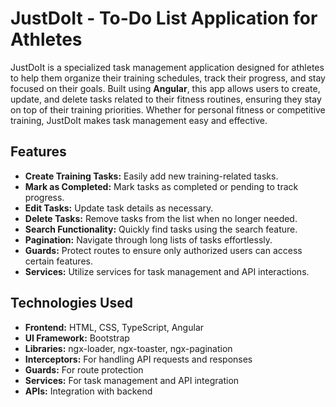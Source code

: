 # JustDoIt - To-Do List Application for Athletes

JustDoIt is a specialized task management application designed for athletes to help them organize their training schedules, track their progress, and stay focused on their goals. Built using **Angular**, this app allows users to create, update, and delete tasks related to their fitness routines, ensuring they stay on top of their training priorities. Whether for personal fitness or competitive training, JustDoIt makes task management easy and effective.

## Features

- **Create Training Tasks:** Easily add new training-related tasks.
- **Mark as Completed:** Mark tasks as completed or pending to track progress.
- **Edit Tasks:** Update task details as necessary.
- **Delete Tasks:** Remove tasks from the list when no longer needed.
- **Search Functionality:** Quickly find tasks using the search feature.
- **Pagination:** Navigate through long lists of tasks effortlessly.
- **Guards:** Protect routes to ensure only authorized users can access certain features.
- **Services:** Utilize services for task management and API interactions.

## Technologies Used

- **Frontend:** HTML, CSS, TypeScript, Angular
- **UI Framework:** Bootstrap
- **Libraries:** ngx-loader, ngx-toaster, ngx-pagination
- **Interceptors:** For handling API requests and responses
- **Guards:** For route protection
- **Services:** For task management and API integration
- **APIs:** Integration with backend